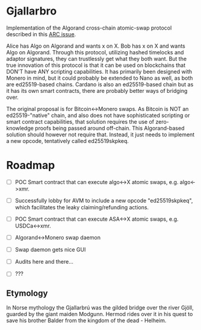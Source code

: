 # Gjallarbro
Implementation of the Algorand cross-chain atomic-swap protocol described in this [ARC issue](https://github.com/algorandfoundation/ARCs/issues/92).

Alice has Algo on Algorand and wants x on X. Bob has x on X and wants Algo on Algorand. Through this protocol, utilizing hashed timelocks and adaptor signatures, they can trustlessly get what they both want. But the true innovation of this protocol is that it can be used on blockchains that DON'T have ANY scripting capabilities. It has primarily been designed with Monero in mind, but it could probably be extended to Nano as well, as both are ed25519-based chains. Cardano is also an ed25519-based chain but as it has its own smart contracts, there are probably better ways of bridging over.

The original proposal is for Bitcoin<->Monero swaps. As Bitcoin is NOT an ed25519-"native" chain, and also does not have sophisticated scripting or smart contract capabilities, that solution requires the use of zero-knowledge proofs being passed around off-chain. This Algorand-based solution should however not require that. Instead, it just needs to implement a new opcode, tentatively called ed25519skpkeq.

# Roadmap

- [ ] POC Smart contract that can execute algo<->X atomic swaps, e.g. algo<->xmr.
- [ ] Successfully lobby for AVM to include a new opcode "ed25519skpkeq", which facilitates the leaky claiming/refunding actions.
- [ ] POC Smart contract that can execute ASA<->X atomic swaps, e.g. USDCa<->xmr.
- [ ] Algorand<->Monero swap daemon
- [ ] Swap daemon gets nice GUI
- [ ] Audits here and there...
- [ ] ???


## Etymology
In Norse mythology the Gjallarbrú was the gilded bridge over the river Gjöll, guarded by the giant maiden Modgunn. Hermod rides over it in his quest to save his brother Balder from the kingdom of the dead - Helheim.
